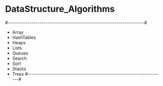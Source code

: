 # DataStructure_Algorithms
#---------------------------------------------------------------------#
- Array
- HashTables
- Heaps
- Lists
- Queues
- Search
- Sort
- Stacks
- Trees
#---------------------------------------------------------------------#
